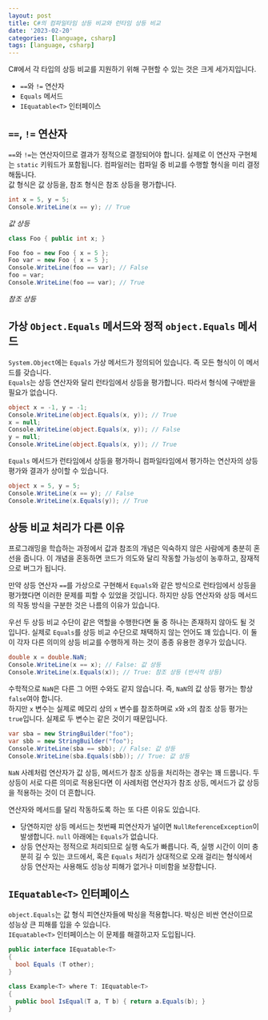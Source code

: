 ```yaml
---
layout: post
title: C#의 컴파일타임 상등 비교와 런타임 상등 비교
date: '2023-02-20'
categories: [language, csharp]
tags: [language, csharp]
---
```


C#에서 각 타입의 상등 비교를 지원하기 위해 구현할 수 있는 것은 크게 세가지입니다.  
 * `==`와 `!=` 연산자
 * `Equals` 메서드
 * `IEquatable<T>` 인터페이스

## `==`, `!=` 연산자
`==`와 `!=`는 연산자이므로 결과가 정적으로 결정되어야 합니다. 실제로 이 연산자 구현체는 `static` 키워드가 포함됩니다. 컴파일러는 컴파일 중 비교를 수행할 형식을 미리 결정해둡니다.  
값 형식은 값 상등을, 참조 형식은 참조 상등을 평가합니다.  

```cs
int x = 5, y = 5;
Console.WriteLine(x == y); // True
```
_값 상등_

```cs
class Foo { public int x; }

Foo foo = new Foo { x = 5 };
Foo var = new Foo { x = 5 };
Console.WriteLine(foo == var); // False
foo = var;
Console.WriteLine(foo == var); // True
```
_참조 상등_

## 가상 `Object.Equals` 메서드와 정적 `object.Equals` 메서드
`System.Object`에는 `Equals` 가상 메서드가 정의되어 있습니다. 즉 모든 형식이 이 메서드를 갖습니다.  
`Equals`는 상등 연산자와 달리 런타임에서 상등을 평가합니다. 따라서 형식에 구애받을 필요가 없습니다.  

```cs
object x = -1, y = -1;
Console.WriteLine(object.Equals(x, y)); // True
x = null;
Console.WriteLine(object.Equals(x, y)); // False
y = null;
Console.WriteLine(object.Equals(x, y)); // True
```

`Equals` 메서드가 런타임에서 상등을 평가하니 컴파일타임에서 평가하는 연산자의 상등 평가와 결과가 상이할 수 있습니다.  

```cs
object x = 5, y = 5;
Console.WriteLine(x == y); // False
Console.WriteLine(x.Equals(y)); // True
```

## 상등 비교 처리가 다른 이유
프로그래밍을 학습하는 과정에서 값과 참조의 개념은 익숙하지 않은 사람에게 충분히 혼선을 줍니다. 이 개념을 혼동하면 코드가 의도와 달리 작동할 가능성이 농후하고, 잠재적으로 버그가 됩니다.  

만약 상등 연산자 `==`를 가상으로 구현해서 `Equals`와 같은 방식으로 런타임에서 상등을 평가했다면 이러한 문제를 피할 수 있었을 것입니다. 하지만 상등 연산자와 상등 메서드의 작동 방식을 구분한 것은 나름의 이유가 있습니다.  

우선 두 상등 비교 수단이 같은 역할을 수행한다면 둘 중 하나는 존재하지 않아도 될 것입니다. 실제로 `Equals`를 상등 비교 수단으로 채택하지 않는 언어도 꽤 있습니다. 이 둘이 각자 다른 의미의 상등 비교를 수행하게 하는 것이 종종 유용한 경우가 있습니다.  

```cs
double x = double.NaN;
Console.WriteLine(x == x); // False: 값 상등
Console.WriteLine(x.Equals(x)); // True: 참조 상등 (반사적 상등)
```

수학적으로 `NaN`은 다른 그 어떤 수와도 같지 않습니다. 즉, `NaN`의 값 상등 평가는 항상 `false`여야 합니다.  
하지만 `x` 변수는 실제로 메모리 상의 `x` 변수를 참조하며로 `x`와 `x`의 참조 상등 평가는 `true`입니다. 실제로 두 변수는 같은 것이기 때문입니다.  

```cs
var sba = new StringBuilder("foo");
var sbb = new StringBuilder("foo");
Console.WriteLine(sba == sbb); // False: 값 상등
Console.WriteLine(sba.Equals(sbb)); // True: 값 상등
```

`NaN` 사례처럼 연산자가 값 상등, 메서드가 참조 상등을 처리하는 경우는 꽤 드뭅니다. 두 상등이 서로 다른 의미로 적용된다면 이 사례처럼 연산자가 참조 상등, 메서드가 값 상등을 적용하는 것이 더 흔합니다.  

연산자와 메서드를 달리 작동하도록 하는 또 다른 이유도 있습니다.  
 * 당연하지만 상등 메서드는 첫번째 피연산자가 널이면 `NullReferenceException`이 발생합니다. `null` 아래에는 `Equals`가 없습니다.  
 * 상등 연산자는 정적으로 처리되므로 실행 속도가 빠릅니다. 즉, 실행 시간이 이미 충분히 길 수 있는 코드에서, 혹은 `Equals` 처리가 상대적으로 오래 걸리는 형식에서 상등 연산자는 사용해도 성능상 피해가 없거나 미비함을 보장합니다.

## `IEquatable<T>` 인터페이스
`object.Equals`는 값 형식 피연산자들에 박싱을 적용합니다. 박싱은 비싼 연산이므로 성능상 큰 피해를 입을 수 있습니다.  
`IEquatable<T>` 인터페이스는 이 문제를 해결하고자 도입됩니다.  

```cs
public interface IEquatable<T>
{
  bool Equals (T other);
}
```

```cs
class Example<T> where T: IEquatable<T>
{
  public bool IsEqual(T a, T b) { return a.Equals(b); }
}
```